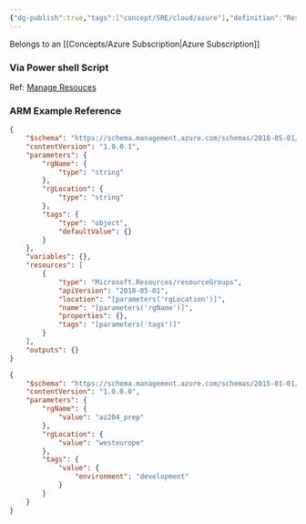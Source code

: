 ```yaml
---
{"dg-publish":true,"tags":["concept/SRE/cloud/azure"],"definition":"Resource groups are logical containers where you can deploy and manage Azure resources like virtual machines, web apps, databases, and storage accounts.","creation_date":"2024-05-02 22:00","permalink":"/concepts/azure-resource-group/","dgPassFrontmatter":true}
---
```



Belongs to an [[Concepts/Azure Subscription\|Azure Subscription]]

### Via Power shell Script

Ref: [Manage Resouces](https://learn.microsoft.com/en-us/azure/azure-resource-manager/management/manage-resources-powershell)

### ARM Example Reference

```json
{
    "$schema": "https://schema.management.azure.com/schemas/2018-05-01/subscriptionDeploymentTemplate.json#",
    "contentVersion": "1.0.0.1",
    "parameters": {
        "rgName": {
            "type": "string"
        },
        "rgLocation": {
            "type": "string"
        },
        "tags": {
            "type": "object",
            "defaultValue": {}
        }
    },
    "variables": {},
    "resources": [
        {
            "type": "Microsoft.Resources/resourceGroups",
            "apiVersion": "2018-05-01",
            "location": "[parameters('rgLocation')]",
            "name": "[parameters('rgName')]",
            "properties": {},
            "tags": "[parameters('tags')]"
        }
    ],
    "outputs": {}
}

{
    "$schema": "https://schema.management.azure.com/schemas/2015-01-01/deploymentParameters.json#",
    "contentVersion": "1.0.0.0",
    "parameters": {
        "rgName": {
            "value": "az204_prep"
        },
        "rgLocation": {
            "value": "westeurope"
        },
        "tags": {
            "value": {
                "environment": "development"
            }
        }
    }
}
```





